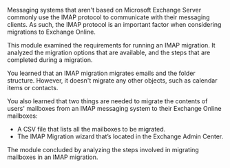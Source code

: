 Messaging systems that aren't based on Microsoft Exchange Server commonly use the IMAP protocol to communicate with their messaging clients. As such, the IMAP protocol is an important factor when considering migrations to Exchange Online.

This module examined the requirements for running an IMAP migration. It analyzed the migration options that are available, and the steps that are completed during a migration.

You learned that an IMAP migration migrates emails and the folder structure. However, it doesn't migrate any other objects, such as calendar items or contacts.

You also learned that two things are needed to migrate the contents of users' mailboxes from an IMAP messaging system to their Exchange Online mailboxes:

 -  A CSV file that lists all the mailboxes to be migrated.
 -  The IMAP Migration wizard that’s located in the Exchange Admin Center.

The module concluded by analyzing the steps involved in migrating mailboxes in an IMAP migration.
